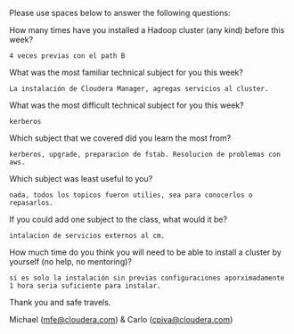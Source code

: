Please use spaces below to answer the following questions:


How many times have you installed a Hadoop cluster (any kind) before this week?
```
4 veces previas con el path B
```

What was the most familiar technical subject for you this week?
```
La instalación de Cloudera Manager, agregas servicios al cluster.
```

What was the most difficult technical subject for you this week?
```
kerberos
```

Which subject that we covered did you learn the most from?
```
kerberos, upgrade, preparacion de fstab. Resolucion de problemas con aws. 
```

Which subject was least useful to you?
```
nada, todos los topicos fueron utilies, sea para conocerlos o repasarlos.
```

If you could add one subject to the class, what would it be?
```
intalacion de servicios externos al cm.
```

How much time do you think you will need to be able to install a cluster by yourself (no help, no mentoring)?
```
si es solo la instalación sin previas configuraciones aporximadamente 1 hora seria suficiente para instalar. 
```

Thank you and safe travels.

Michael (mfe@cloudera.com) & Carlo (cpiva@cloudera.com)
